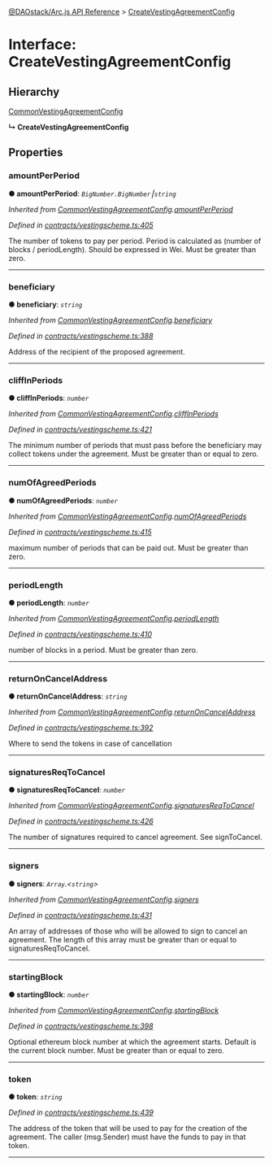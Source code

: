 [@DAOstack/Arc.js API Reference](../README.md) > [CreateVestingAgreementConfig](../interfaces/createvestingagreementconfig.md)



# Interface: CreateVestingAgreementConfig

## Hierarchy


 [CommonVestingAgreementConfig](commonvestingagreementconfig.md)

**↳ CreateVestingAgreementConfig**








## Properties
<a id="amountperperiod"></a>

###  amountPerPeriod

**●  amountPerPeriod**:  *`BigNumber.BigNumber`⎮`string`* 

*Inherited from [CommonVestingAgreementConfig](commonvestingagreementconfig.md).[amountPerPeriod](commonvestingagreementconfig.md#amountperperiod)*

*Defined in [contracts/vestingscheme.ts:405](https://github.com/daostack/arc.js/blob/0fff6d4/lib/contracts/vestingscheme.ts#L405)*



The number of tokens to pay per period. Period is calculated as (number of blocks / periodLength). Should be expressed in Wei. Must be greater than zero.




___

<a id="beneficiary"></a>

###  beneficiary

**●  beneficiary**:  *`string`* 

*Inherited from [CommonVestingAgreementConfig](commonvestingagreementconfig.md).[beneficiary](commonvestingagreementconfig.md#beneficiary)*

*Defined in [contracts/vestingscheme.ts:388](https://github.com/daostack/arc.js/blob/0fff6d4/lib/contracts/vestingscheme.ts#L388)*



Address of the recipient of the proposed agreement.




___

<a id="cliffinperiods"></a>

###  cliffInPeriods

**●  cliffInPeriods**:  *`number`* 

*Inherited from [CommonVestingAgreementConfig](commonvestingagreementconfig.md).[cliffInPeriods](commonvestingagreementconfig.md#cliffinperiods)*

*Defined in [contracts/vestingscheme.ts:421](https://github.com/daostack/arc.js/blob/0fff6d4/lib/contracts/vestingscheme.ts#L421)*



The minimum number of periods that must pass before the beneficiary may collect tokens under the agreement. Must be greater than or equal to zero.




___

<a id="numofagreedperiods"></a>

###  numOfAgreedPeriods

**●  numOfAgreedPeriods**:  *`number`* 

*Inherited from [CommonVestingAgreementConfig](commonvestingagreementconfig.md).[numOfAgreedPeriods](commonvestingagreementconfig.md#numofagreedperiods)*

*Defined in [contracts/vestingscheme.ts:415](https://github.com/daostack/arc.js/blob/0fff6d4/lib/contracts/vestingscheme.ts#L415)*



maximum number of periods that can be paid out. Must be greater than zero.




___

<a id="periodlength"></a>

###  periodLength

**●  periodLength**:  *`number`* 

*Inherited from [CommonVestingAgreementConfig](commonvestingagreementconfig.md).[periodLength](commonvestingagreementconfig.md#periodlength)*

*Defined in [contracts/vestingscheme.ts:410](https://github.com/daostack/arc.js/blob/0fff6d4/lib/contracts/vestingscheme.ts#L410)*



number of blocks in a period. Must be greater than zero.




___

<a id="returnoncanceladdress"></a>

###  returnOnCancelAddress

**●  returnOnCancelAddress**:  *`string`* 

*Inherited from [CommonVestingAgreementConfig](commonvestingagreementconfig.md).[returnOnCancelAddress](commonvestingagreementconfig.md#returnoncanceladdress)*

*Defined in [contracts/vestingscheme.ts:392](https://github.com/daostack/arc.js/blob/0fff6d4/lib/contracts/vestingscheme.ts#L392)*



Where to send the tokens in case of cancellation




___

<a id="signaturesreqtocancel"></a>

###  signaturesReqToCancel

**●  signaturesReqToCancel**:  *`number`* 

*Inherited from [CommonVestingAgreementConfig](commonvestingagreementconfig.md).[signaturesReqToCancel](commonvestingagreementconfig.md#signaturesreqtocancel)*

*Defined in [contracts/vestingscheme.ts:426](https://github.com/daostack/arc.js/blob/0fff6d4/lib/contracts/vestingscheme.ts#L426)*



The number of signatures required to cancel agreement. See signToCancel.




___

<a id="signers"></a>

###  signers

**●  signers**:  *`Array`.<`string`>* 

*Inherited from [CommonVestingAgreementConfig](commonvestingagreementconfig.md).[signers](commonvestingagreementconfig.md#signers)*

*Defined in [contracts/vestingscheme.ts:431](https://github.com/daostack/arc.js/blob/0fff6d4/lib/contracts/vestingscheme.ts#L431)*



An array of addresses of those who will be allowed to sign to cancel an agreement. The length of this array must be greater than or equal to signaturesReqToCancel.




___

<a id="startingblock"></a>

###  startingBlock

**●  startingBlock**:  *`number`* 

*Inherited from [CommonVestingAgreementConfig](commonvestingagreementconfig.md).[startingBlock](commonvestingagreementconfig.md#startingblock)*

*Defined in [contracts/vestingscheme.ts:398](https://github.com/daostack/arc.js/blob/0fff6d4/lib/contracts/vestingscheme.ts#L398)*



Optional ethereum block number at which the agreement starts. Default is the current block number. Must be greater than or equal to zero.




___

<a id="token"></a>

###  token

**●  token**:  *`string`* 

*Defined in [contracts/vestingscheme.ts:439](https://github.com/daostack/arc.js/blob/0fff6d4/lib/contracts/vestingscheme.ts#L439)*



The address of the token that will be used to pay for the creation of the agreement. The caller (msg.Sender) must have the funds to pay in that token.




___


